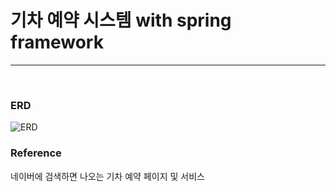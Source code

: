 # 기차 예약 시스템 with spring framework
---
<br>

### ERD
![ERD](../ERD.png)
<br>

### Reference
네이버에 검색하면 나오는 기차 예약 페이지 및 서비스
